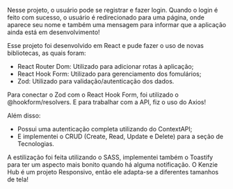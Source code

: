 Nesse projeto, o usuário pode se registrar e fazer login. Quando o login é feito com sucesso, o usuário é redirecionado para uma página, onde aparece seu nome e também uma mensagem para informar que a aplicação ainda está em desenvolvimento!

Esse projeto foi desenvolvido em React e pude fazer o uso de novas bibliotecas, as quais foram:
- React Router Dom: Utilizado para adicionar rotas à aplicação;
- React Hook Form: Utilizado para gerenciamento dos fomulários;
- Zod: Utilizado para validação/autenticação dos dados.

Para conectar o Zod com o React Hook Form, foi utilizado o @hookform/resolvers. E para trabalhar com a API, fiz o uso do Axios!

Além disso:
- Possui uma autenticação completa utilizando do ContextAPI;
- E implementei o CRUD (Create, Read, Update e Delete) para a seção de Tecnologias.


A estilização foi feita utilizando o SASS, implementei também o Toastify para ter um aspecto mais bonito quando há alguma notificação.
O Kenzie Hub é um projeto Responsivo, então ele adapta-se a diferentes tamanhos de tela!